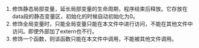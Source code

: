1. 修饰静态局部变量，延长局部变量的生命周期，程序结束后释放。它存放在data段的静态变量区，初始化的时候自动初始化为0。
2. 修饰全局变量时，只能全局变量只能在本文件中进行访问，不能在其他文件中访问。即使外部加了extern也不行。
3. 修饰一个函数，则该函数只能在本文件中调用，不能被其他文件调用。